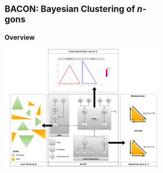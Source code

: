 # BACON: Bayesian Clustering of *n*-gons

## Overview

<img src="images/MFM.png" alt="Hover Title" title="Hover Title" width="700"/>
